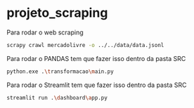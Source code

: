 # projeto_scraping

Para rodar o web scraping

```bash
scrapy crawl mercadolivre -o ../../data/data.jsonl
```
Para rodar o PANDAS tem que fazer isso dentro da pasta SRC
```bash
python.exe .\transformacao\main.py
```
Para rodar o Streamlit tem que fazer isso dentro da pasta SRC
```bash
streamlit run .\dashboard\app.py
```